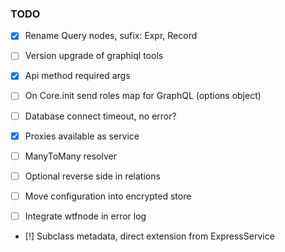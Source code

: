 ### TODO
 - [x] Rename Query nodes, sufix: Expr, Record
 - [ ] Version upgrade of graphiql tools
 - [x] Api method required args
 - [ ] On Core.init send roles map for GraphQL (options object)
 - [ ] Database connect timeout, no error?
 - [x] Proxies available as service

 - [ ] ManyToMany resolver
 - [ ] Optional reverse side in relations

 - [ ] Move configuration into encrypted store

 - [ ] Integrate wtfnode in error log
 - [!] Subclass metadata, direct extension from ExpressService